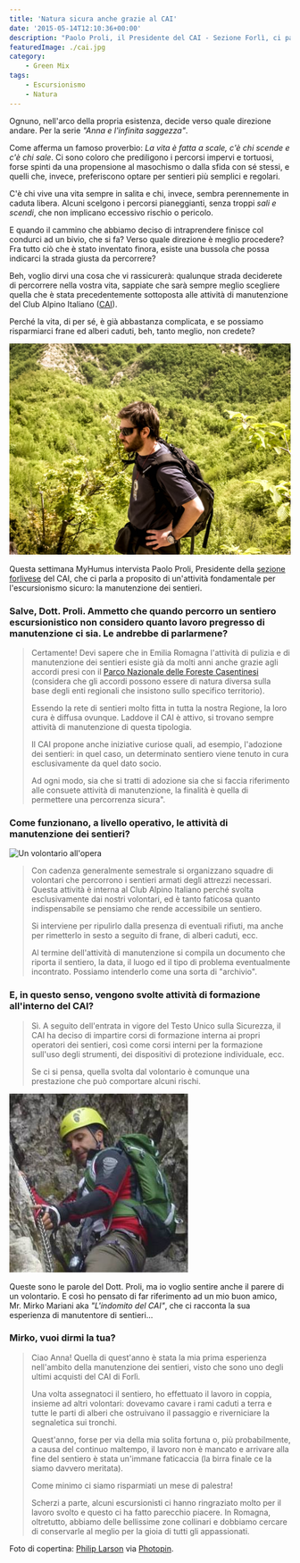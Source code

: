 ```yaml
---
title: 'Natura sicura anche grazie al CAI'
date: '2015-05-14T12:10:36+00:00'
description: "Paolo Proli, il Presidente del CAI - Sezione Forlì, ci parla della manutenzione dei sentieri escursionistici, un'attività che rendere la natura più sicura."
featuredImage: ./cai.jpg
category:
    - Green Mix
tags:
    - Escursionismo
    - Natura
---
```


Ognuno, nell'arco della propria esistenza, decide verso quale direzione andare. Per la serie *"Anna e l'infinita saggezza"*.

Come afferma un famoso proverbio: *La vita è fatta a scale, c'è chi scende e c'è chi sale*. Ci sono coloro che prediligono i percorsi impervi e tortuosi, forse spinti da una propensione al masochismo o dalla sfida con sé stessi, e quelli che, invece, preferiscono optare per sentieri più semplici e regolari.

C'è chi vive una vita sempre in salita e chi, invece, sembra perennemente in caduta libera. Alcuni scelgono i percorsi pianeggianti, senza troppi *sali e scendi*, che non implicano eccessivo rischio o pericolo.

E quando il cammino che abbiamo deciso di intraprendere finisce col condurci ad un bivio, che si fa? Verso quale direzione è meglio procedere? Fra tutto ciò che è stato inventato finora, esiste una bussola che possa indicarci la strada giusta da percorrere?

Beh, voglio dirvi una cosa che vi rassicurerà: qualunque strada deciderete di percorrere nella vostra vita, sappiate che sarà sempre meglio scegliere quella che è stata precedentemente sottoposta alle attività di manutenzione del Club Alpino Italiano ([CAI](http://www.cai.it)).

Perché la vita, di per sé, è già abbastanza complicata, e se possiamo risparmiarci frane ed alberi caduti, beh, tanto meglio, non credete?

![Paolo Proli](./paolo-proli.jpg)

Questa settimana MyHumus intervista Paolo Proli, Presidente della [sezione forlivese](http://www.caiforli.it) del CAI, che ci parla a proposito di un'attività fondamentale per l'escursionismo sicuro: la manutenzione dei sentieri.

### Salve, Dott. Proli. Ammetto che quando percorro un sentiero escursionistico non considero quanto lavoro pregresso di manutenzione ci sia. Le andrebbe di parlarmene?

> Certamente! Devi sapere che in Emilia Romagna l'attività di pulizia e di manutenzione dei sentieri esiste già da molti anni anche grazie agli accordi presi con il [Parco Nazionale delle Foreste Casentinesi](http://www.parcoforestecasentinesi.it/pfc/index.php?option=com_inclusore_homepage&lang=it&jos_change_template=pfc_homepage) (considera che gli accordi possono essere di natura diversa sulla base degli enti regionali che insistono sullo specifico territorio).
> 
> Essendo la rete di sentieri molto fitta in tutta la nostra Regione, la loro cura è diffusa ovunque. Laddove il CAI è attivo, si trovano sempre attività di manutenzione di questa tipologia.
> 
> Il CAI propone anche iniziative curiose quali, ad esempio, l'adozione dei sentieri: in quel caso, un determinato sentiero viene tenuto in cura esclusivamente da quel dato socio.
> 
> Ad ogni modo, sia che si tratti di adozione sia che si faccia riferimento alle consuete attività di manutenzione, la finalità è quella di permettere una percorrenza sicura".

### Come funzionano, a livello operativo, le attività di manutenzione dei sentieri?

![Un volontario all'opera](./volontario)

> Con cadenza generalmente semestrale si organizzano squadre di volontari che percorrono i sentieri armati degli attrezzi necessari. Questa attività è interna al Club Alpino Italiano perché svolta esclusivamente dai nostri volontari, ed è tanto faticosa quanto indispensabile se pensiamo che rende accessibile un sentiero.
> 
> Si interviene per ripulirlo dalla presenza di eventuali rifiuti, ma anche per rimetterlo in sesto a seguito di frane, di alberi caduti, ecc.
> 
> Al termine dell'attività di manutenzione si compila un documento che riporta il sentiero, la data, il luogo ed il tipo di problema eventualmente incontrato. Possiamo intenderlo come una sorta di "archivio".

### E, in questo senso, vengono svolte attività di formazione all'interno del CAI?

> Sì. A seguito dell'entrata in vigore del Testo Unico sulla Sicurezza, il CAI ha deciso di impartire corsi di formazione interna ai propri operatori dei sentieri, così come corsi interni per la formazione sull'uso degli strumenti, dei dispositivi di protezione individuale, ecc.
> 
> Se ci si pensa, quella svolta dal volontario è comunque una prestazione che può comportare alcuni rischi.

![Mirko Mariani, volontario CAI.](./mirko-mariani.jpg)

Queste sono le parole del Dott. Proli, ma io voglio sentire anche il parere di un volontario. E così ho pensato di far riferimento ad un mio buon amico, Mr. Mirko Mariani aka *"L'indomito del CAI"*, che ci racconta la sua esperienza di manutentore di sentieri...

### Mirko, vuoi dirmi la tua?

> Ciao Anna! Quella di quest'anno è stata la mia prima esperienza nell'ambito della manutenzione dei sentieri, visto che sono uno degli ultimi acquisti del CAI di Forlì.
> 
> Una volta assegnatoci il sentiero, ho effettuato il lavoro in coppia, insieme ad altri volontari: dovevamo cavare i rami caduti a terra e tutte le parti di alberi che ostruivano il passaggio e riverniciare la segnaletica sui tronchi.
> 
> Quest'anno, forse per via della mia solita fortuna o, più probabilmente, a causa del continuo maltempo, il lavoro non è mancato e arrivare alla fine del sentiero è stata un'immane faticaccia (la birra finale ce la siamo davvero meritata).
> 
> Come minimo ci siamo risparmiati un mese di palestra!
> 
> Scherzi a parte, alcuni escursionisti ci hanno ringraziato molto per il lavoro svolto e questo ci ha fatto parecchio piacere. In Romagna, oltretutto, abbiamo delle bellissime zone collinari e dobbiamo cercare di conservarle al meglio per la gioia di tutti gli appassionati.

Foto di copertina: [Philip Larson](http://www.flickr.com/photos/22098403@N00/3805313764) via [Photopin](http://photopin.com).

